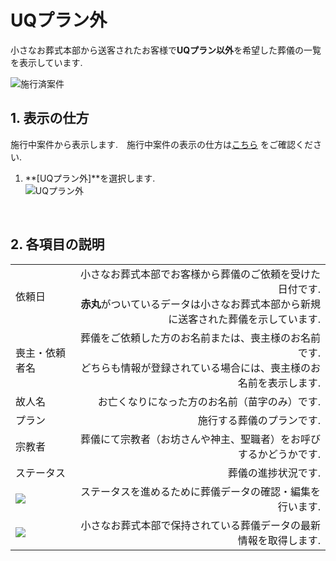 # UQプラン外

小さなお葬式本部から送客されたお客様で**UQプラン以外**を希望した葬儀の一覧を表示しています.

 ![施行済案件](../asset/image/funeral_list/funeral_list_not_UQ_plan.png)
<br>

## 1. 表示の仕方  
施行中案件から表示します.　施行中案件の表示の仕方は[こちら](../funeral_list_yet/#1) をご確認ください.   

1. **[UQプラン外]**を選択します.   
 ![UQプラン外](../asset/image/funeral_list/select_funeral_list_not_UQ_plan.png)
<br>
  

  
## 2. 各項目の説明

|||
|:---------|------------------:|
|依頼日|小さなお葬式本部でお客様から葬儀のご依頼を受けた日付です.<br>**赤丸**がついているデータは小さなお葬式本部から新規に送客された葬儀を示しています.|
|喪主・依頼者名|葬儀をご依頼した方のお名前または、喪主様のお名前です.<br>どちらも情報が登録されている場合には、喪主様のお名前を表示します.|
|故人名|お亡くなりになった方のお名前（苗字のみ）です.|
|プラン|施行する葬儀のプランです.|
|宗教者|葬儀にて宗教者（お坊さんや神主、聖職者）をお呼びするかどうかです.|
|ステータス|葬儀の進捗状況です.|
|<img src="../asset/image/funeral_list/icon_edit.png">|ステータスを進めるために葬儀データの確認・編集を行います.|
|<img src="../asset/image/funeral_list/icon_refresh.png">|小さなお葬式本部で保持されている葬儀データの最新情報を取得します.|